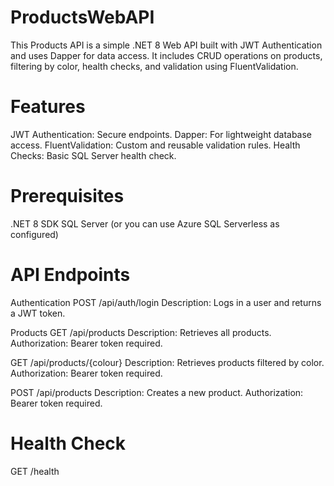 # ProductsWebAPI
This Products API is a simple .NET 8 Web API built with JWT Authentication and uses Dapper for data access. It includes CRUD operations on products, filtering by color, health checks, and validation using FluentValidation.

# Features
JWT Authentication: Secure endpoints.
Dapper: For lightweight database access.
FluentValidation: Custom and reusable validation rules.
Health Checks: Basic SQL Server health check.

# Prerequisites
.NET 8 SDK
SQL Server (or you can use Azure SQL Serverless as configured)

# API Endpoints

Authentication
POST /api/auth/login
Description: Logs in a user and returns a JWT token.

Products
GET /api/products
Description: Retrieves all products.
Authorization: Bearer token required.

GET /api/products/{colour}
Description: Retrieves products filtered by color.
Authorization: Bearer token required.

POST /api/products
Description: Creates a new product.
Authorization: Bearer token required.

# Health Check
GET /health
